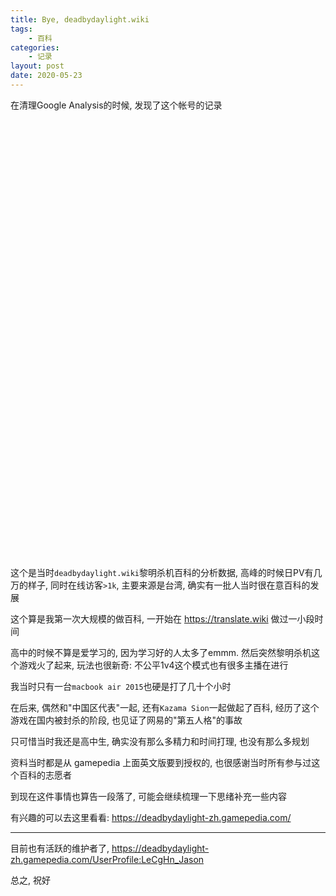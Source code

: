 ```yaml
---
title: Bye, deadbydaylight.wiki
tags: 
    - 百科
categories:
    - 记录
layout: post
date: 2020-05-23
---
```


在清理Google Analysis的时候, 发现了这个帐号的记录

<object :data="dbd_pdf" type="application/pdf" width="100%" height="700px">
    <embed :src="dbd_pdf">
        <p>您的浏览器暂时不支持直接浏览pdf, 请 <a :href="dbd_pdf">下载</a>.</p>
    </embed>
</object>

这个是当时`deadbydaylight.wiki`黎明杀机百科的分析数据, 高峰的时候日PV有几万的样子, 同时在线访客`>1k`, 主要来源是台湾, 确实有一批人当时很在意百科的发展  

这个算是我第一次大规模的做百科, 一开始在 <https://translate.wiki> 做过一小段时间

高中的时候不算是爱学习的, 因为学习好的人太多了emmm. 然后突然黎明杀机这个游戏火了起来, 玩法也很新奇: 不公平1v4这个模式也有很多主播在进行

我当时只有一台`macbook air 2015`也硬是打了几十个小时

在后来, 偶然和"中国区代表"一起, 还有`Kazama Sion`一起做起了百科, 经历了这个游戏在国内被封杀的阶段, 也见证了网易的"第五人格"的事故

只可惜当时我还是高中生, 确实没有那么多精力和时间打理, 也没有那么多规划

资料当时都是从 gamepedia 上面英文版要到授权的, 也很感谢当时所有参与过这个百科的志愿者

到现在这件事情也算告一段落了, 可能会继续梳理一下思绪补充一些内容

有兴趣的可以去这里看看: https://deadbydaylight-zh.gamepedia.com/

---

目前也有活跃的维护者了, https://deadbydaylight-zh.gamepedia.com/UserProfile:LeCgHn_Jason

总之, 祝好

<script>
export default {
    computed: {
        dbd_pdf() {
            return require('../_assets/file/bye-dbd/DBD_Overview_20170516-20200522.pdf')
        }
    }
}
</script>